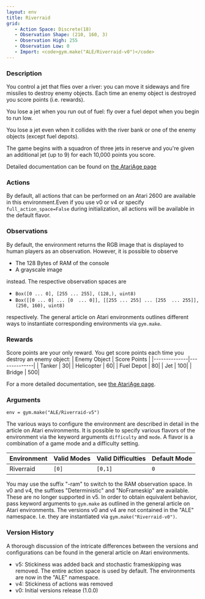 ```yaml
---
layout: env
title: Riverraid
grid:
   - Action Space: Discrete(18)
   - Observation Shape: (210, 160, 3)
   - Observation High: 255
   - Observation Low: 0
   - Import: <code>gym.make("ALE/Riverraid-v0")</code>
---
```


### Description
You control a jet that flies over a river: you can move it sideways and fire missiles to destroy enemy objects. Each time an enemy object is destroyed you score points (i.e. rewards). 

You lose a jet when you run out of fuel: fly over a fuel depot when you begin to run low. 

You lose a jet even when it collides with the river bank or one of the enemy objects (except fuel depots). 

The game begins with a squadron of three jets in reserve and you're given an additional jet (up to 9) for each 10,000 points you score.

Detailed documentation can be found on [the AtariAge page](https://atariage.com/manual_html_page.php?SoftwareLabelID=409)

### Actions
By default, all actions that can be performed on an Atari 2600 are available in this environment.Even if you use v0 or v4 or specify `full_action_space=False` during initialization, all actions will be available in the default flavor.

### Observations
By default, the environment returns the RGB image that is displayed to human players as an observation. However, it is
possible to observe
- The 128 Bytes of RAM of the console
- A grayscale image

instead. The respective observation spaces are
- `Box([0 ... 0], [255 ... 255], (128,), uint8)`
- `Box([[0 ... 0]
 ...
 [0  ... 0]], [[255 ... 255]
 ...
 [255  ... 255]], (250, 160), uint8)
`

respectively. The general article on Atari environments outlines different ways to instantiate corresponding environments
via `gym.make`.

### Rewards
Score points are your only reward. You get score points each time you destroy an enemy object:
| Enemy Object | Score Points |
|--------------|--------------|
| Tanker       |  30|
| Helicopter   |  60|
| Fuel Depot   |  80|
| Jet          | 100|
| Bridge       | 500| 

For a more detailed documentation, see [the AtariAge page](https://atariage.com/manual_html_page.php?SoftwareLabelID=409).

### Arguments

```
env = gym.make("ALE/Riverraid-v5")
```

The various ways to configure the environment are described in detail in the article on Atari environments.
It is possible to specify various flavors of the environment via the keyword arguments `difficulty` and `mode`. 
A flavor is a combination of a game mode and a difficulty setting.

|      Environment | Valid Modes  | Valid Difficulties | Default Mode |
|------------------|-----------|--------------------|--------------|
|             Riverraid | `[0]`     |      `[0,1]` | `0`          |

You may use the suffix "-ram" to switch to the RAM observation space. In v0 and v4, the suffixes "Deterministic" and "NoFrameskip" 
are available. These are no longer supported in v5. In order to obtain equivalent behavior, pass keyword arguments to `gym.make` as outlined in 
the general article on Atari environments.
The versions v0 and v4 are not contained in the "ALE" namespace. I.e. they are instantiated via `gym.make("Riverraid-v0")`.

### Version History
A thorough discussion of the intricate differences between the versions and configurations can be found in the
general article on Atari environments. 

* v5: Stickiness was added back and stochastic frameskipping was removed. The entire action space is used by default. The environments are now in the "ALE" namespace.
* v4: Stickiness of actions was removed
* v0: Initial versions release (1.0.0)

